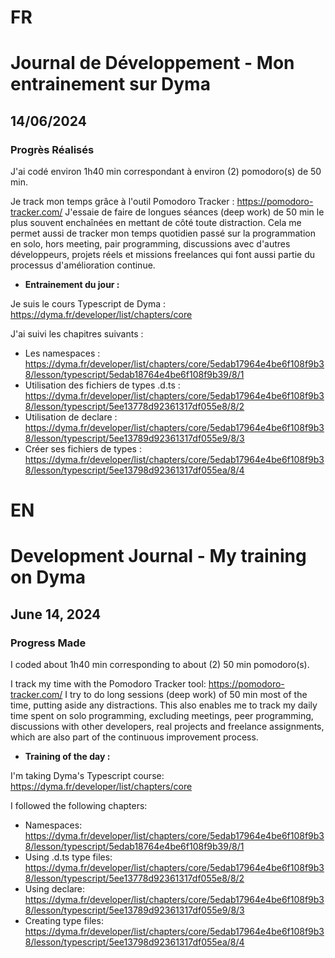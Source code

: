 # FR

# Journal de Développement - Mon entrainement sur Dyma

## 14/06/2024

### Progrès Réalisés

J'ai codé environ 1h40 min correspondant à environ (2) pomodoro(s) de 50 min.

Je track mon temps grâce à l'outil Pomodoro Tracker : https://pomodoro-tracker.com/
J'essaie de faire de longues séances (deep work) de 50 min le plus souvent enchaînées en mettant de côté toute distraction.
Cela me permet aussi de tracker mon temps quotidien passé sur la programmation en solo, hors meeting, pair programming, discussions avec d'autres développeurs, projets réels et missions freelances qui font aussi partie du processus d'amélioration continue.

- **Entrainement du jour :**

Je suis le cours Typescript de Dyma : https://dyma.fr/developer/list/chapters/core

J'ai suivi les chapitres suivants :

- Les namespaces : https://dyma.fr/developer/list/chapters/core/5edab17964e4be6f108f9b38/lesson/typescript/5edab18764e4be6f108f9b39/8/1
- Utilisation des fichiers de types .d.ts : https://dyma.fr/developer/list/chapters/core/5edab17964e4be6f108f9b38/lesson/typescript/5ee13778d92361317df055e8/8/2
- Utilisation de declare : https://dyma.fr/developer/list/chapters/core/5edab17964e4be6f108f9b38/lesson/typescript/5ee13789d92361317df055e9/8/3
- Créer ses fichiers de types : https://dyma.fr/developer/list/chapters/core/5edab17964e4be6f108f9b38/lesson/typescript/5ee13798d92361317df055ea/8/4

# EN

# Development Journal - My training on Dyma

## June 14, 2024

### Progress Made

I coded about 1h40 min corresponding to about (2) 50 min pomodoro(s).

I track my time with the Pomodoro Tracker tool: https://pomodoro-tracker.com/
I try to do long sessions (deep work) of 50 min most of the time, putting aside any distractions.
This also enables me to track my daily time spent on solo programming, excluding meetings, peer programming, discussions with other developers, real projects and freelance assignments, which are also part of the continuous improvement process.

- **Training of the day :**

I'm taking Dyma's Typescript course: https://dyma.fr/developer/list/chapters/core

I followed the following chapters:

- Namespaces: https://dyma.fr/developer/list/chapters/core/5edab17964e4be6f108f9b38/lesson/typescript/5edab18764e4be6f108f9b39/8/1
- Using .d.ts type files: https://dyma.fr/developer/list/chapters/core/5edab17964e4be6f108f9b38/lesson/typescript/5ee13778d92361317df055e8/8/2
- Using declare: https://dyma.fr/developer/list/chapters/core/5edab17964e4be6f108f9b38/lesson/typescript/5ee13789d92361317df055e9/8/3
- Creating type files: https://dyma.fr/developer/list/chapters/core/5edab17964e4be6f108f9b38/lesson/typescript/5ee13798d92361317df055ea/8/4
